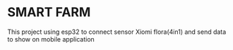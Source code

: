 
<h1>SMART FARM</h1>
<span> This project using esp32 to connect sensor Xiomi flora(4in1) and send data to show on mobile application</sapn>
